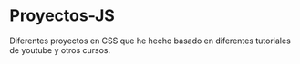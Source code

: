 # Proyectos-JS
Diferentes proyectos en CSS que he hecho basado en diferentes tutoriales de youtube y otros cursos.
